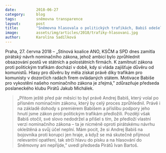 ```yaml
---
date:         2018-06-27
category:     blog
tags:         sněmovna transparence
layout:       post
title:        "Sněmovna hlasovala o politických trafikách, Babiš odešel a jeho poslanci zákon potopili"
image:        assets/img/articles/2018/trafiky-hlasovani.jpg
author:       Karolína Sadílková
---
```


Praha, 27. června 2018 – „Stínová koalice ANO, KSČM a SPD dnes zamítla pirátský návrh nominačního zákona, jehož ambicí bylo zprůhlednit obsazování postů ve státních a polostátních firmách. K zamítnutí zákona proti politickým trafikám dochází v době, kdy si vláda zajišťuje důvěru od komunistů. Hlasy pro důvěru by měla získat právě díky trafikám pro komunisty v dozorčích radách firem ovládaných státem. Motivace Babiše pro vykostění našeho nominačního zákona je zřejmá,” zdůrazňuje předseda poslaneckého klubu Pirátů Jakub Michálek.

> „Přitom ještě před pár měsíci to byl právě Andrej Babiš, který volal po přísném nominačním zákonu, který by celý proces zprůhlednil. Právě i na základě dohody s premiérem Babišem a příslibu podpory jeho hnutí jsme zákon proti politickým trafikám předložili. Později však Babiš otočil, své slovo nedodržel a přišel s tím, že předloží vlastní verzi nominačního zákona – ta je nicméně oproti pirátskému návrhu okleštěná a svůj účel neplní. Mám pocit, že si Andrej Babiš na bojovníka proti korupci jen hraje, a když se má skutečně přijmout relevantní opatření, tak strčí hlavu do písku a na hlasování do Sněmovny ani nepřijde,” uvedl předseda Pirátů Ivan Bartoš.



